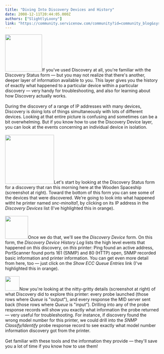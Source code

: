 ```yaml
---
title: "Diving Into Discovery Devices and History"
date: 2008-12-11T20:44:05.000Z
authors: ["SlightlyLoony"]
link: "https://community.servicenow.com/community?id=community_blog&sys_id=12bc2e25dbd0dbc01dcaf3231f96191a"
---
```

<p><img  alt="" class="jive-image" src="ffead806dbd89fc03eb27a9e0f961967.iix" style="width: auto; height: 121px;" />If you've used Discovery at all, you're familiar with the Discovery Status form — but you may not realize that there's another, deeper layer of information available to you. This layer gives you the history of exactly what happened to a particular device within a particular discovery — very handy for troubleshooting, and also for learning about how Discovery actually works.<br /><br />During the discovery of a range of IP addresses with many devices, Discovery is doing lots of things simultaneously with lots of different devices. Looking at that entire picture is confusing and sometimes can be a bit overwhelming. But if you know how to use the Discovery Device layer, you can look at the events concerning an individual device in isolation.<!--break--><br /><br /><img  alt="" class="jive-image" src="b2debfb5db185fc068c1fb651f9619e1.iix" style="width: auto; height: 160px;" />Let's start by looking at the Discovery Status form for a discovery that ran this morning here at the Wooden Spaceship (screenshot at right). Toward the bottom of this form you can see some of the devices that were discovered. We're going to look into what happened witht he printer named <i>snc-minolta1</i>, by clicking on its IP address in the <i>Discovery Devices</i> list (I've highlighted this in orange).<br /><br /><img  alt="" class="jive-image" src="6a756146db9c130468c1fb651f96194f.iix" style="width: auto; height: 75px;" />Once we do that, we'll see the <i>Discovery Device</i> form. On this form, the <i>Discovery Device History Log</i> lists the high level events that happened on <i>this</i> discovery, on <i>this</i> printer: Ping found an active address, PortScanner found ports 161 (SNMP) and 80 (HTTP) open, SNMP recorded basic information and printer information. You can get even more detail from here, too — just click on the <i>Show ECC Queue Entries</i> link (I've highlighted this in orange).<br /><br /><img  alt="" class="jive-image" src="e55901c2db14130468c1fb651f9619d1.iix" style="width: auto; height: 47px;" />Now you're looking at the nitty-gritty details (screenshot at right) of what Discovery did to explore this printer: every probe launched (those rows where <i>Queue</i> is "output"), and every response the MID server sent back (those rows where <i>Queue</i> is "input"). Drilling into any of the probe response records will show you exactly what information the probe returned — very useful for troubleshooting. For instance, if discovery found the wrong model number for this printer, we could drill into the <i>SNMP Classify/Identify</i> probe response record to see exactly what model number information discovery got from the printer.<br /><br />Get familiar with these tools and the information they provide — they'll save you a lot of time if you know how to use them!</p>